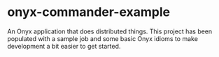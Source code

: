 # onyx-commander-example

An Onyx application that does distributed things. This project has been
populated with a sample job and some basic Onyx idioms to make development
a bit easier to get started.

